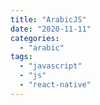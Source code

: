 ```yaml
---
title: "ArabicJS"
date: "2020-11-11"
categories: 
  - "arabic"
tags: 
  - "javascript"
  - "js"
  - "react-native"
---
```



